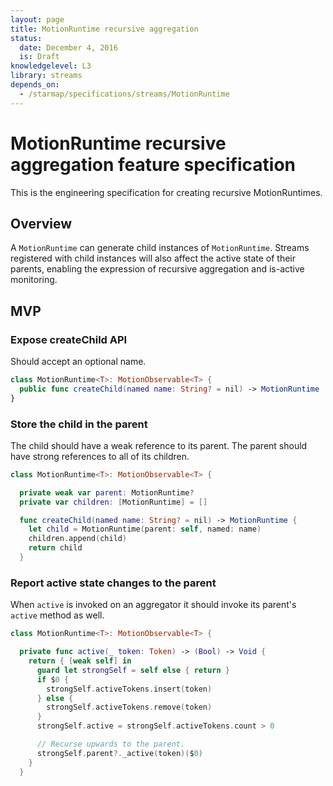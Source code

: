 ```yaml
---
layout: page
title: MotionRuntime recursive aggregation
status:
  date: December 4, 2016
  is: Draft
knowledgelevel: L3
library: streams
depends_on:
  - /starmap/specifications/streams/MotionRuntime
---
```


# MotionRuntime recursive aggregation feature specification

This is the engineering specification for creating recursive MotionRuntimes.

## Overview

A `MotionRuntime` can generate child instances of `MotionRuntime`. Streams registered with
child instances will also affect the active state of their parents, enabling the expression of
recursive aggregation and is-active monitoring.

## MVP

### Expose createChild API

Should accept an optional name.

```swift
class MotionRuntime<T>: MotionObservable<T> {
  public func createChild(named name: String? = nil) -> MotionRuntime
}
```

### Store the child in the parent

The child should have a weak reference to its parent. The parent should have strong references to
all of its children.

```swift
class MotionRuntime<T>: MotionObservable<T> {

  private weak var parent: MotionRuntime?
  private var children: [MotionRuntime] = []

  func createChild(named name: String? = nil) -> MotionRuntime {
    let child = MotionRuntime(parent: self, named: name)
    children.append(child)
    return child
  }
```

### Report active state changes to the parent

When `active` is invoked on an aggregator it should invoke its parent's `active` method as well.

```swift
class MotionRuntime<T>: MotionObservable<T> {

  private func active(_ token: Token) -> (Bool) -> Void {
    return { [weak self] in
      guard let strongSelf = self else { return }
      if $0 {
        strongSelf.activeTokens.insert(token)
      } else {
        strongSelf.activeTokens.remove(token)
      }
      strongSelf.active = strongSelf.activeTokens.count > 0

      // Recurse upwards to the parent.
      strongSelf.parent?._active(token)($0)
    }
  }
```
